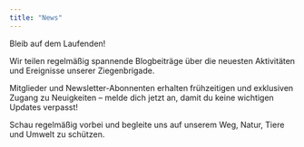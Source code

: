 ```yaml
---
title: "News"
---
```


Bleib auf dem Laufenden!

Wir teilen regelmäßig spannende Blogbeiträge
über die neuesten Aktivitäten und Ereignisse unserer Ziegenbrigade.

Mitglieder und Newsletter-Abonnenten erhalten frühzeitigen und exklusiven Zugang zu Neuigkeiten – melde dich jetzt an, damit du keine wichtigen Updates verpasst!

Schau regelmäßig vorbei und begleite uns auf unserem Weg,
Natur, Tiere und Umwelt zu schützen.
